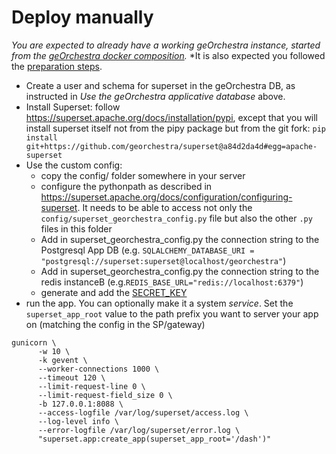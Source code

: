 # Deploy manually

*You are expected to already have a working geOrchestra instance, started from the [geOrchestra docker composition](https://github.com/georchestra/docker).*
*It is also expected you followed the [preparation steps](preparation.md).

-  Create a user and schema for superset in the geOrchestra DB, as instructed in _Use the geOrchestra applicative database_ above.
- Install Superset: follow https://superset.apache.org/docs/installation/pypi, except that you will install superset itself not from the pipy package but from the git fork: `pip install git+https://github.com/georchestra/superset@a84d2da4d#egg=apache-superset`
- Use the custom config: 
    - copy the config/ folder somewhere in your server
    - configure the pythonpath as described in https://superset.apache.org/docs/configuration/configuring-superset. It needs to be able to access not only the `config/superset_georchestra_config.py` file but also the other `.py` files in this folder
    - Add in superset_georchestra_config.py the connection string to the Postgresql App DB (e.g. `SQLALCHEMY_DATABASE_URI = "postgresql://superset:superset@localhost/georchestra"`)
    - Add in superset_georchestra_config.py the connection string to the redis instanceB (e.g.`REDIS_BASE_URL="redis://localhost:6379"`)
    - generate and add the [SECRET_KEY](https://superset.apache.org/docs/configuration/configuring-superset/#adding-an-initial-secret_key)
- run the app. You can optionally make it a system _service_. Set the `superset_app_root` value to the path prefix you want to server your app on (matching the config in the SP/gateway)

```
gunicorn \
      -w 10 \
      -k gevent \
      --worker-connections 1000 \
      --timeout 120 \
      --limit-request-line 0 \
      --limit-request-field_size 0 \
      -b 127.0.0.1:8088 \
      --access-logfile /var/log/superset/access.log \
      --log-level info \
      --error-logfile /var/log/superset/error.log \
      "superset.app:create_app(superset_app_root='/dash')"
```